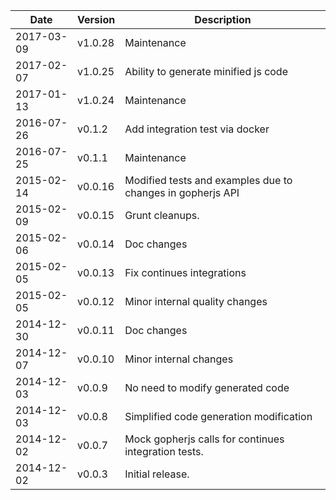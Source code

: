 | Date        | Version | Description |
| ----------- | ------- | ----------- |
| 2017-03-09  | v1.0.28 | Maintenance |
| 2017-02-07  | v1.0.25 | Ability to generate minified js code |
| 2017-01-13  | v1.0.24 | Maintenance |
| 2016-07-26  | v0.1.2  | Add integration test via docker |
| 2016-07-25  | v0.1.1  | Maintenance |
| 2015-02-14  | v0.0.16 | Modified tests and examples due to changes in gopherjs API |
| 2015-02-09  | v0.0.15 | Grunt cleanups. |
| 2015-02-06  | v0.0.14 | Doc changes |
| 2015-02-05  | v0.0.13 | Fix continues integrations |
| 2015-02-05  | v0.0.12 | Minor internal quality changes |
| 2014-12-30  | v0.0.11 | Doc changes |
| 2014-12-07  | v0.0.10 | Minor internal changes |
| 2014-12-03  | v0.0.9  | No need to modify generated code |
| 2014-12-03  | v0.0.8  | Simplified code generation modification |
| 2014-12-02  | v0.0.7  | Mock gopherjs calls for continues integration tests. |
| 2014-12-02  | v0.0.3  | Initial release. |
